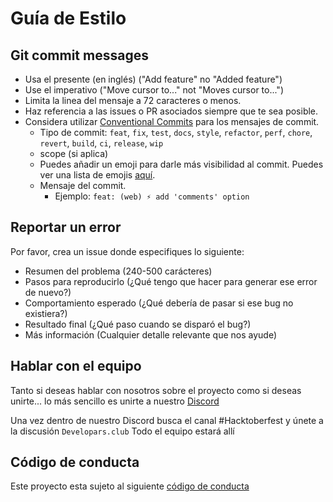 # Guía de Estilo

## Git commit messages

- Usa el presente (en inglés) ("Add feature" no "Added feature")
- Use el imperativo ("Move cursor to..." not "Moves cursor to...")
- Limita la linea del mensaje a 72 caracteres o menos.
- Haz referencia a las issues o PR asociados siempre que te sea posible.
- Considera utilizar [Conventional Commits](https://www.conventionalcommits.org/en/v1.0.0-beta.2/) para los mensajes de commit.
  - Tipo de commit: `feat`, `fix`, `test`, `docs`, `style`, `refactor`, `perf`, `chore`, `revert`, `build`, `ci`, `release`, `wip`
  - scope (si aplica)
  - Puedes añadir un emoji para darle más visibilidad al commit. Puedes ver una lista de emojis [aquí](https://gitmoji.carloscuesta.me/).
  - Mensaje del commit.
    - Ejemplo: `feat: (web) ⚡️ add 'comments' option`

## Reportar un error

Por favor, crea un issue donde especifiques lo siguiente:

- Resumen del problema (240-500 carácteres)
- Pasos para reproducirlo (¿Qué tengo que hacer para generar ese error de nuevo?)
- Comportamiento esperado (¿Qué debería de pasar si ese bug no existiera?)
- Resultado final (¿Qué paso cuando se disparó el bug?)
- Más información (Cualquier detalle relevante que nos ayude)

## Hablar con el equipo

Tanto si deseas hablar con nosotros sobre el proyecto como si deseas unirte... lo más sencillo es unirte a nuestro [Discord](https://discord.gg/carlosazaustre)

Una vez dentro de nuestro Discord busca el canal #Hacktoberfest y únete a la discusión `Developars.club` Todo el equipo estará allí

## Código de conducta

Este proyecto esta sujeto al siguiente [código de conducta](./CODE_OF_CONDUCT.md)
